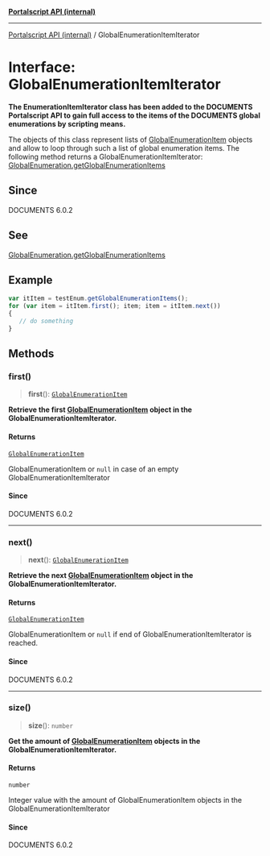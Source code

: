 [**Portalscript API (internal)**](../README.md)

***

[Portalscript API (internal)](../globals.md) / GlobalEnumerationItemIterator

# Interface: GlobalEnumerationItemIterator

**The EnumerationItemIterator class has been added to the DOCUMENTS Portalscript API to gain full access to the items of the DOCUMENTS global enumerations by scripting means.**  

The objects of this class represent lists of [GlobalEnumerationItem](GlobalEnumerationItem.md) objects and allow to loop through such a list of global enumeration items. 
The following method returns a GlobalEnumerationItemIterator: [GlobalEnumeration.getGlobalEnumerationItems](GlobalEnumeration.md#getglobalenumerationitems)

## Since

DOCUMENTS 6.0.2

## See

[GlobalEnumeration.getGlobalEnumerationItems](GlobalEnumeration.md#getglobalenumerationitems)

## Example

```ts
var itItem = testEnum.getGlobalEnumerationItems();
for (var item = itItem.first(); item; item = itItem.next())
{
   // do something
}
```

## Methods

### first()

> **first**(): [`GlobalEnumerationItem`](GlobalEnumerationItem.md)

**Retrieve the first [GlobalEnumerationItem](GlobalEnumerationItem.md) object in the GlobalEnumerationItemIterator.**

#### Returns

[`GlobalEnumerationItem`](GlobalEnumerationItem.md)

GlobalEnumerationItem or `null` in case of an empty GlobalEnumerationItemIterator

#### Since

DOCUMENTS 6.0.2

***

### next()

> **next**(): [`GlobalEnumerationItem`](GlobalEnumerationItem.md)

**Retrieve the next [GlobalEnumerationItem](GlobalEnumerationItem.md) object in the GlobalEnumerationItemIterator.**

#### Returns

[`GlobalEnumerationItem`](GlobalEnumerationItem.md)

GlobalEnumerationItem or `null` if end of GlobalEnumerationItemIterator is reached.

#### Since

DOCUMENTS 6.0.2

***

### size()

> **size**(): `number`

**Get the amount of [GlobalEnumerationItem](GlobalEnumerationItem.md) objects in the GlobalEnumerationItemIterator.**

#### Returns

`number`

Integer value with the amount of GlobalEnumerationItem objects in the GlobalEnumerationItemIterator

#### Since

DOCUMENTS 6.0.2
